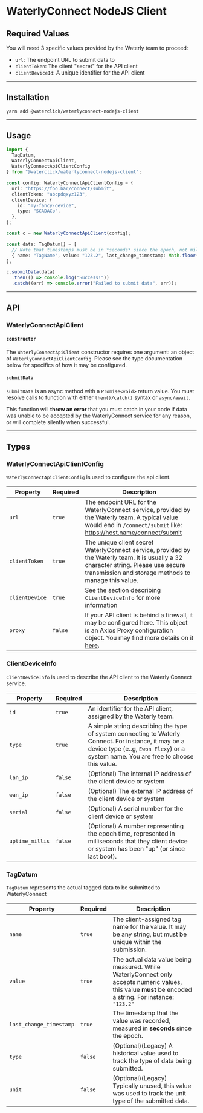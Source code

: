# WaterlyConnect NodeJS Client

## Required Values

You will need 3 specific values provided by the Waterly team to proceed:

- `url`: The endpoint URL to submit data to
- `clientToken`: The client "secret" for the API client
- `clientDeviceId`: A unique identifier for the API client

---

## Installation

```
yarn add @waterclick/waterlyconnect-nodejs-client
```

---

## Usage

```typescript
import {
  TagDatum,
  WaterlyConnectApiClient,
  WaterlyConnectApiClientConfig
} from "@waterclick/waterlyconnect-nodejs-client";

const config: WaterlyConnectApiClientConfig = {
  url: "https://foo.bar/connect/submit",
  clientToken: "abcpdqxyz123",
  clientDevice: {
    id: "my-fancy-device",
    type: "SCADACo",
  },
};

const c = new WaterlyConnectApiClient(config);

const data: TagDatum[] = [
  // Note that timestamps must be in *seconds* since the epoch, not milliseconds
  { name: "TagName", value: "123.2", last_change_timestamp: Math.floor(new Date().getTime() / 1000) },
];

c.submitData(data)
  .then(() => console.log("Success!"))
  .catch((err) => console.error("Failed to submit data", err));

```

---

## API

### WaterlyConnectApiClient

#### `constructor`

The `WaterlyConnectApiClient` constructor requires one argument: an object of `WaterlyConnectApiClientConfig`. Please see the type
documentation below for specifics of how it may be configured.

#### `submitData`

`submitData` is an async method with a `Promise<void>` return value. You must resolve calls to function with either `then()/catch()`
syntax or `async/await`.

This function will **throw an error** that you must catch in your code if data was unable to be accepted by the
WaterlyConnect service for any reason, or will complete silently when successful.

---

## Types

### WaterlyConnectApiClientConfig

`WaterlyConnectApiClientConfig` is used to configure the api client.

| Property       | Required | Description                                                                                                                                                                                               |
|----------------|----------|-----------------------------------------------------------------------------------------------------------------------------------------------------------------------------------------------------------|
| `url`          | `true`   | The endpoint URL for the WaterlyConnect service, provided by the Waterly team. A typical value would end in `/connect/submit` like: https://host.name/connect/submit                                      | 
| `clientToken`  | `true`   | The unique client secret WaterlyConnect service, provided by the Waterly team. It is usually a 32 character string. Please use secure transmission and storage methods to manage this value.              |
| `clientDevice` | `true`   | See the section describing `ClientDeviceInfo` for more information                                                                                                                                        |
| `proxy`        | `false`  | If your API client is behind a firewall, it may be configured here.  This object is an Axios Proxy configuration object.  You may find more details on it [here](https://axios-http.com/docs/req_config). |

### ClientDeviceInfo

`ClientDeviceInfo` is used to describe the API client to the Waterly Connect service.

| Property        | Required | Description                                                                                                                                                                                   |
|-----------------|----------|-----------------------------------------------------------------------------------------------------------------------------------------------------------------------------------------------|
| `id`            | `true`   | An identifier for the API client, assigned by the Waterly team.                                                                                                                               |
| `type`          | `true`   | A simple string describing the type of system connecting to Waterly Connect.  For instance, it may be a device type (e..g, `Ewon Flexy`) or a system name. You are free to choose this value. |
| `lan_ip`        | `false`  | (Optional) The internal IP address of the client device or system                                                                                                                             |
| `wan_ip`        | `false`  | (Optional) The external IP address of the client device or system                                                                                                                             |
| `serial`        | `false`  | (Optional) A serial number for the client device or system                                                                                                                                    |
| `uptime_millis` | `false`  | (Optional) A number representing the epoch time, represented in milliseconds that they client device or system has been "up" (or since last boot).                                            | 

### TagDatum

`TagDatum` represents the actual tagged data to be submitted to WaterlyConnect

| Property                | Required | Description                                                                                                                                                |
|-------------------------|----------|------------------------------------------------------------------------------------------------------------------------------------------------------------|
| `name`                  | `true`   | The client-assigned tag name for the value.  It may be any string, but must be unique within the submission.                                               |
| `value`                 | `true`   | The actual data value being measured.  While WaterlyConnect only accepts numeric values, this value **must** be encoded a string.  For instance: `"123.2"` |
| `last_change_timestamp` | `true`   | The timestamp that the value was recorded, measured in **seconds** since the epoch.                                                                        |
| `type`                  | `false`  | (Optional)(Legacy) A historical value used to track the type of data being submitted.                                                                      |
| `unit`                  | `false`  | (Optional)(Legacy) Typically unused, this value was used to track the unit type of the submitted data.                                                     |
